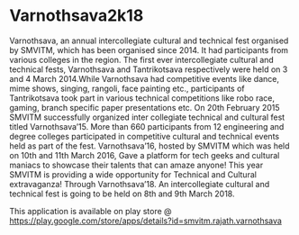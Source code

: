 # Varnothsava2k18
Varnothsava, an annual intercollegiate cultural and technical fest organised by SMVITM, which has been organised since 2014. It had participants from various colleges in the region. The first ever intercollegiate cultural and technical fests, Varnothsava and Tantrikotsava respectively were held on 3 and 4 March 2014.While Varnothsava had competitive events like dance, mime shows, singing, rangoli, face painting etc., participants of Tantrikotsava took part in various technical competitions like robo race, gaming, branch specific paper presentations etc. On 20th February 2015 SMVITM successfully organized inter collegiate technical and cultural fest titled Varnothsava’15. More than 660 participants from 12 engineering and degree colleges participated in competitive cultural and technical events held as part of the fest. Varnothsava’16, hosted by SMVITM which was held on 10th and 11th March 2016, Gave a platform for tech geeks and cultural maniacs to showcase their talents that can amaze anyone! This year SMVITM is providing a wide opportunity for Technical and Cultural extravaganza! Through Varnothsava’18. An intercollegiate cultural and technical fest is going to be held on 8th and 9th March 2018.

This application is available on play store @ https://play.google.com/store/apps/details?id=smvitm.rajath.varnothsava
